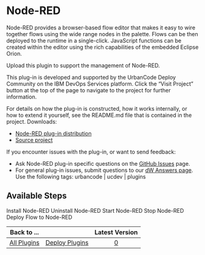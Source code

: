 
Node-RED
========


Node-RED provides a browser-based flow editor that makes it easy to wire together flows using the wide range nodes in the palette. Flows can be then deployed to the runtime in a single-click. JavaScript functions can be created within the editor using the rich capabilities of the embedded Eclipse Orion.


Upload this plugin to support the management of Node-RED.


This plug-in is developed and supported by the UrbanCode Deploy Community on the IBM DevOps Services platform. Click the “Visit Project” button at the top of the page to navigate to the project for further information.


For details on how the plug-in is constructed, how it works internally, or how to extend it yourself, see the README.md file that is contained in the project. Downloads:


* [Node-RED plug-in distribution](https://github.com/UrbanCode/Node-RED-UCD/releases)
* [Source project](https://github.com/UrbanCode/Node-RED-UCD)


If you encounter issues with the plug-in, or want to send feedback:


* Ask Node-RED plug-in specific questions on the [GitHub Issues](https://github.com/UrbanCode/Node-RED-UCD/issues) page.
* For general plug-in issues, submit questions to our [dW Answers page](https://developer.ibm.com/answers/smart-spaces/23/urbancode.html). Use the following tags: urbancode | ucdev | plugins



Available Steps
---------------


Install Node-RED Uninstall Node-RED Start Node-RED Stop Node-RED Deploy Flow to Node-RED





|Back to ...||Latest Version|
| :---: | :---: | :---: |
|[All Plugins](../../index.md)|[Deploy Plugins](../README.md)|[0]()|

